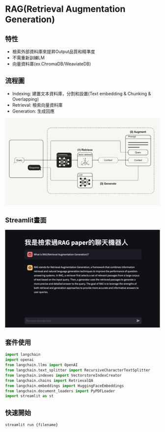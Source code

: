 # RAG(Retrieval Augmentation Generation)

## 特性
- 檢索外部資料庫來提昇Output品質和精準度
- 不需重新訓練LM
- 向量資料庫(ex.ChromaDB/WeaviateDB)
## 流程圖
- Indexing: 建置文本資料庫，分割和設置(Text embedding & Chunking & Overlapping)
- Retrieval: 檢索向量資料庫
- Generation: 生成回應

![](https://github.com/zerayo714/RAG/blob/main/%E7%A4%BA%E6%84%8F%E5%9C%96.jpg)
## Streamlit畫面
![](https://github.com/zerayo714/RAG/blob/main/Demo.png)

## 套件使用
```python
import langchain
import openai
from langchain.llms import OpenAI
from langchain.text_splitter import RecursiveCharacterTextSplitter
from langchain.indexes import VectorstoreIndexCreator
from langchain.chains import RetrievalQA
from langchain.embeddings import HuggingFaceEmbeddings
from langchain.document_loaders import PyPDFLoader
import streamlit as st
```

## 快速開始
```
streamlit run {filename}
```
